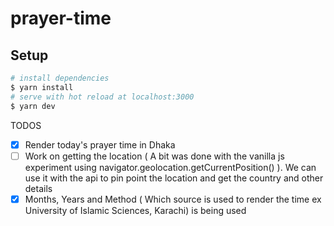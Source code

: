 # prayer-time

## Setup

```bash
# install dependencies
$ yarn install
# serve with hot reload at localhost:3000
$ yarn dev

```

TODOS

- [x] Render today's prayer time in Dhaka
- [ ] Work on getting the location ( A bit was done with the vanilla js experiment using navigator.geolocation.getCurrentPosition() ). We can use it with the api to pin point the location and get the country and other details
- [x] Months, Years and Method ( Which source is used to render the time ex  University of Islamic Sciences, Karachi) is being used
